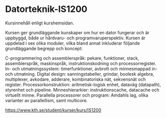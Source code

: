 # Datorteknik-IS1200

Kursinnehåll enligt kurshemsidan.

Kursen ger grundläggande kunskaper om hur en dator fungerar och är uppbyggd, både ur hårdvaru- och programvaruperspektiv. Kursen är uppdelad i sex olika moduler, vilka bland annat inkluderar följande grundläggande begrepp och koncept:

C-programmering och assemblerspråk: pekare, funktioner, stack, assemblerspråk, maskinspråk, instruktionskodning och processorregister.
In- och utmatningssystem: timerfunktioner, avbrott och minnesmappad in- och utmatning.
Digital design: sanningstabeller, grindar, boolesk algebra, multiplexer, avkodare, adderare, kombinatoriska nät, sekvensnät och register.
Processorkonstruktion: aritmetisk-logisk enhet, dataväg (datapath), styrenhet och pipeline.
Minneshierarkier: instruktionscache, datacache och virtuellt minne.
Parallella processorer och program: Amdahls lag, olika varianter av parallellism, samt multicore.

https://www.kth.se/student/kurser/kurs/IS1200
